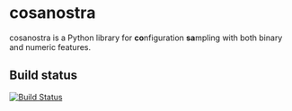 # cosanostra
cosanostra is a Python library for **co**nfiguration **sa**mpling with both binary and numeric features.
## Build status
[![Build Status](https://travis-ci.org/smba/cosa.svg?branch=master)](https://travis-ci.org/smba/cosa)

